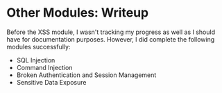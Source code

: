 # Other Modules: Writeup

Before the XSS module, I wasn't tracking my progress as well as I should have for documentation purposes. However, I did complete the following modules successfully: 

- SQL Injection
- Command Injection
- Broken Authentication and Session Management
- Sensitive Data Exposure 